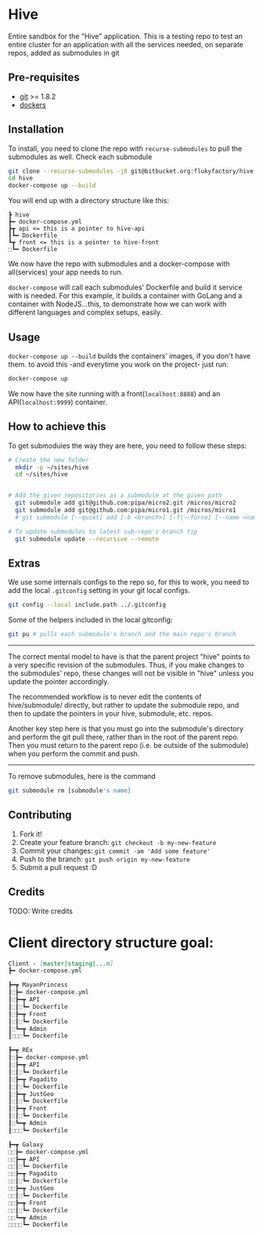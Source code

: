 # Hive

Entire sandbox for the "Hive" application. This is a testing repo to test an entire cluster for an application with all the services needed, on separate repos, added as submodules in git

## Pre-requisites

* [git](https://git-scm.com/downloads) >= 1.8.2
* [dockers](https://www.docker.com/community-edition)

## Installation

To install, you need to clone the repo with `recurse-submodules` to pull the submodules as well. Check each submodule

```bash
git clone --recurse-submodules -j8 git@bitbucket.org:flukyfactory/hive.git
cd hive
docker-compose up --build
```

You will end up with a directory structure like this:

```
┣ hive
┣━ docker-compose.yml
┣┳ api <= this is a pointer to hive-api
┃┗━ Dockerfile
┗┳ front <= this is a pointer to hive-front
⬚┗━ Dockerfile
```

We now have the repo with submodules and a docker-compose with all(services) your app needs to run.

`docker-compose` will call each submodules' Dockerfile and build it service with is needed. For this example, it builds a container with GoLang and a container with NodeJS...this, to demonstrate how we can work with different languages and complex setups, easily.

## Usage

`docker-compose up --build` builds the containers' images, if you don\'t have them. to avoid this -and everytime you work on the project- just run:

```bash
docker-compose up
```

We now have the site running with a front(`localhost:8888`) and an API(`localhost:9999`) container.

## How to achieve this

To get submodules the way they are here, you need to follow these steps:

```bash
# Create the new folder
  mkdir -p ~/sites/hive
  cd ~/sites/hive


# Add the given repositories as a submodule at the given path
  git submodule add git@github.com:pipa/micro2.git /micros/micro2
  git submodule add git@github.com:pipa/micro1.git /micros/micro1
  # git submodule [--quiet] add [-b <branch>] [-f|--force] [--name <name>] [--reference <repository>] [--] <repository> [<path>]

# To update submodules to latest sub-repo's branch tip
  git submodule update --recursive --remote
```

## Extras

We use some internals configs to the repo so, for this to work, you need to add the local `.gitconfig` setting in your git local configs.

```bash
git config --local include.path ../.gitconfig
```

Some of the helpers included in the local gitconfig:

```bash
git pu # pulls each submodule's branch and the main repo's branch
```

------------

The correct mental model to have is that the parent project "hive" points to a very specific revision of the submodules. Thus, if you make changes to the submodules' repo, these changes will not be visible in "hive" unless you update the pointer accordingly.

The recommended workflow is to never edit the contents of hive/submodule/ directly, but rather to update the submodule repo, and then to update the pointers in your hive, submodule, etc. repos.

Another key step here is that you must go into the submodule's directory and perform the git pull there, rather than in the root of the parent repo. Then you must return to the parent repo (i.e. be outside of the submodule) when you perform the commit and push.

------------

To remove submodules, here is the command

```bash
git submodule rm [submodule's name]
```

## Contributing

1. Fork it!
2. Create your feature branch: `git checkout -b my-new-feature`
3. Commit your changes: `git commit -am 'Add some feature'`
4. Push to the branch: `git push origin my-new-feature`
5. Submit a pull request :D

## Credits

TODO: Write credits

# Client directory structure goal:
```Markdown
Client - [master|staging|...n]
┣━ docker-compose.yml

┣━┳ MayanPrincess
┃⬚┣━ docker-compose.yml
┃⬚┣━┳ API
┃⬚┃⬚┗━ Dockerfile
┃⬚┣━┳ Front
┃⬚┃⬚┗━ Dockerfile
┃⬚┗━┳ Admin
┃⬚⬚⬚┗━ Dockerfile

┣━┳ REx
┃⬚┣━ docker-compose.yml
┃⬚┣━┳ API
┃⬚┃⬚┗━ Dockerfile
┃⬚┣━┳ Pagadito
┃⬚┃⬚┗━ Dockerfile
┃⬚┣━┳ JustGeo
┃⬚┃⬚┗━ Dockerfile
┃⬚┣━┳ Front
┃⬚┃⬚┗━ Dockerfile
┃⬚┗━┳ Admin
┃⬚⬚⬚┗━ Dockerfile

┣━┳ Galaxy
⬚⬚┣━ docker-compose.yml
⬚⬚┣━┳ API
⬚⬚┃⬚┗━ Dockerfile
⬚⬚┣━┳ Pagadito
⬚⬚┃⬚┗━ Dockerfile
⬚⬚┣━┳ JustGeo
⬚⬚┃⬚┗━ Dockerfile
⬚⬚┣━┳ Front
⬚⬚┃⬚┗━ Dockerfile
⬚⬚┗━┳ Admin
⬚⬚⬚⬚┗━ Dockerfile
```
